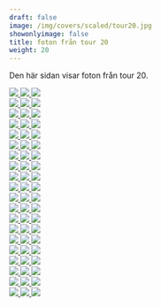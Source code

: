```yaml
---  
draft: false  
image: /img/covers/scaled/tour20.jpg  
showonlyimage: false  
title: foton från tour 20  
weight: 20  
---
```


Den här sidan visar foton från tour 20.

<div class="col-md-8"> <div class="row">  
<a href="/img/tour20/scaled/001.JPG" data-toggle="lightbox"         data-gallery="example-gallery" class="col-sm-4">
<img src="/img/tour20/thumbs/001.JPG" class="img-fluid"> </a>  
<a href="/img/tour20/scaled/002.JPG" data-toggle="lightbox"         data-gallery="example-gallery" class="col-sm-4">
<img src="/img/tour20/thumbs/002.JPG" class="img-fluid"> </a>  
<a href="/img/tour20/scaled/003.JPG" data-toggle="lightbox"         data-gallery="example-gallery" class="col-sm-4">
<img src="/img/tour20/thumbs/003.JPG" class="img-fluid"> </a> </div>
<div class="row">  
<a href="/img/tour20/scaled/004.JPG" data-toggle="lightbox"         data-gallery="example-gallery" class="col-sm-4">
<img src="/img/tour20/thumbs/004.JPG" class="img-fluid"> </a>  
<a href="/img/tour20/scaled/005.JPG" data-toggle="lightbox"         data-gallery="example-gallery" class="col-sm-4">
<img src="/img/tour20/thumbs/005.JPG" class="img-fluid"> </a>  
<a href="/img/tour20/scaled/006.JPG" data-toggle="lightbox"         data-gallery="example-gallery" class="col-sm-4">
<img src="/img/tour20/thumbs/006.JPG" class="img-fluid"> </a> </div>
<div class="row">  
<a href="/img/tour20/scaled/007.JPG" data-toggle="lightbox"         data-gallery="example-gallery" class="col-sm-4">
<img src="/img/tour20/thumbs/007.JPG" class="img-fluid"> </a>  
<a href="/img/tour20/scaled/008.JPG" data-toggle="lightbox"         data-gallery="example-gallery" class="col-sm-4">
<img src="/img/tour20/thumbs/008.JPG" class="img-fluid"> </a>  
<a href="/img/tour20/scaled/009.JPG" data-toggle="lightbox"         data-gallery="example-gallery" class="col-sm-4">
<img src="/img/tour20/thumbs/009.JPG" class="img-fluid"> </a> </div>
<div class="row">  
<a href="/img/tour20/scaled/010.JPG" data-toggle="lightbox"         data-gallery="example-gallery" class="col-sm-4">
<img src="/img/tour20/thumbs/010.JPG" class="img-fluid"> </a>  
<a href="/img/tour20/scaled/011.JPG" data-toggle="lightbox"         data-gallery="example-gallery" class="col-sm-4">
<img src="/img/tour20/thumbs/011.JPG" class="img-fluid"> </a>  
<a href="/img/tour20/scaled/012.JPG" data-toggle="lightbox"         data-gallery="example-gallery" class="col-sm-4">
<img src="/img/tour20/thumbs/012.JPG" class="img-fluid"> </a> </div>
<div class="row">  
<a href="/img/tour20/scaled/013.JPG" data-toggle="lightbox"         data-gallery="example-gallery" class="col-sm-4">
<img src="/img/tour20/thumbs/013.JPG" class="img-fluid"> </a>  
<a href="/img/tour20/scaled/014.JPG" data-toggle="lightbox"         data-gallery="example-gallery" class="col-sm-4">
<img src="/img/tour20/thumbs/014.JPG" class="img-fluid"> </a>  
<a href="/img/tour20/scaled/015.JPG" data-toggle="lightbox"         data-gallery="example-gallery" class="col-sm-4">
<img src="/img/tour20/thumbs/015.JPG" class="img-fluid"> </a> </div>
<div class="row">  
<a href="/img/tour20/scaled/016.JPG" data-toggle="lightbox"         data-gallery="example-gallery" class="col-sm-4">
<img src="/img/tour20/thumbs/016.JPG" class="img-fluid"> </a>  
<a href="/img/tour20/scaled/017.JPG" data-toggle="lightbox"         data-gallery="example-gallery" class="col-sm-4">
<img src="/img/tour20/thumbs/017.JPG" class="img-fluid"> </a>  
<a href="/img/tour20/scaled/018.JPG" data-toggle="lightbox"         data-gallery="example-gallery" class="col-sm-4">
<img src="/img/tour20/thumbs/018.JPG" class="img-fluid"> </a> </div>
<div class="row">  
<a href="/img/tour20/scaled/019.JPG" data-toggle="lightbox"         data-gallery="example-gallery" class="col-sm-4">
<img src="/img/tour20/thumbs/019.JPG" class="img-fluid"> </a>  
<a href="/img/tour20/scaled/020.JPG" data-toggle="lightbox"         data-gallery="example-gallery" class="col-sm-4">
<img src="/img/tour20/thumbs/020.JPG" class="img-fluid"> </a>  
<a href="/img/tour20/scaled/021.JPG" data-toggle="lightbox"         data-gallery="example-gallery" class="col-sm-4">
<img src="/img/tour20/thumbs/021.JPG" class="img-fluid"> </a> </div>
<div class="row">  
<a href="/img/tour20/scaled/022.JPG" data-toggle="lightbox"         data-gallery="example-gallery" class="col-sm-4">
<img src="/img/tour20/thumbs/022.JPG" class="img-fluid"> </a>  
<a href="/img/tour20/scaled/023.JPG" data-toggle="lightbox"         data-gallery="example-gallery" class="col-sm-4">
<img src="/img/tour20/thumbs/023.JPG" class="img-fluid"> </a>  
<a href="/img/tour20/scaled/024.JPG" data-toggle="lightbox"         data-gallery="example-gallery" class="col-sm-4">
<img src="/img/tour20/thumbs/024.JPG" class="img-fluid"> </a> </div>
<div class="row">  
<a href="/img/tour20/scaled/025.JPG" data-toggle="lightbox"         data-gallery="example-gallery" class="col-sm-4">
<img src="/img/tour20/thumbs/025.JPG" class="img-fluid"> </a>  
<a href="/img/tour20/scaled/026.JPG" data-toggle="lightbox"         data-gallery="example-gallery" class="col-sm-4">
<img src="/img/tour20/thumbs/026.JPG" class="img-fluid"> </a>  
<a href="/img/tour20/scaled/027.JPG" data-toggle="lightbox"         data-gallery="example-gallery" class="col-sm-4">
<img src="/img/tour20/thumbs/027.JPG" class="img-fluid"> </a> </div>
<div class="row">  
<a href="/img/tour20/scaled/028.JPG" data-toggle="lightbox"         data-gallery="example-gallery" class="col-sm-4">
<img src="/img/tour20/thumbs/028.JPG" class="img-fluid"> </a>  
<a href="/img/tour20/scaled/029.JPG" data-toggle="lightbox"         data-gallery="example-gallery" class="col-sm-4">
<img src="/img/tour20/thumbs/029.JPG" class="img-fluid"> </a>  
<a href="/img/tour20/scaled/030.JPG" data-toggle="lightbox"         data-gallery="example-gallery" class="col-sm-4">
<img src="/img/tour20/thumbs/030.JPG" class="img-fluid"> </a> </div>
<div class="row">  
<a href="/img/tour20/scaled/031.JPG" data-toggle="lightbox"         data-gallery="example-gallery" class="col-sm-4">
<img src="/img/tour20/thumbs/031.JPG" class="img-fluid"> </a>  
<a href="/img/tour20/scaled/032.JPG" data-toggle="lightbox"         data-gallery="example-gallery" class="col-sm-4">
<img src="/img/tour20/thumbs/032.JPG" class="img-fluid"> </a>  
<a href="/img/tour20/scaled/033.JPG" data-toggle="lightbox"         data-gallery="example-gallery" class="col-sm-4">
<img src="/img/tour20/thumbs/033.JPG" class="img-fluid"> </a> </div>
<div class="row">  
<a href="/img/tour20/scaled/034.JPG" data-toggle="lightbox"         data-gallery="example-gallery" class="col-sm-4">
<img src="/img/tour20/thumbs/034.JPG" class="img-fluid"> </a>  
<a href="/img/tour20/scaled/035.JPG" data-toggle="lightbox"         data-gallery="example-gallery" class="col-sm-4">
<img src="/img/tour20/thumbs/035.JPG" class="img-fluid"> </a>  
<a href="/img/tour20/scaled/036.JPG" data-toggle="lightbox"         data-gallery="example-gallery" class="col-sm-4">
<img src="/img/tour20/thumbs/036.JPG" class="img-fluid"> </a> </div>
<div class="row">  
<a href="/img/tour20/scaled/037.JPG" data-toggle="lightbox"         data-gallery="example-gallery" class="col-sm-4">
<img src="/img/tour20/thumbs/037.JPG" class="img-fluid"> </a>  
<a href="/img/tour20/scaled/038.JPG" data-toggle="lightbox"         data-gallery="example-gallery" class="col-sm-4">
<img src="/img/tour20/thumbs/038.JPG" class="img-fluid"> </a>  
<a href="/img/tour20/scaled/039.JPG" data-toggle="lightbox"         data-gallery="example-gallery" class="col-sm-4">
<img src="/img/tour20/thumbs/039.JPG" class="img-fluid"> </a> </div>
<div class="row">  
<a href="/img/tour20/scaled/040.JPG" data-toggle="lightbox"         data-gallery="example-gallery" class="col-sm-4">
<img src="/img/tour20/thumbs/040.JPG" class="img-fluid"> </a>  
<a href="/img/tour20/scaled/041.JPG" data-toggle="lightbox"         data-gallery="example-gallery" class="col-sm-4">
<img src="/img/tour20/thumbs/041.JPG" class="img-fluid"> </a>  
<a href="/img/tour20/scaled/042.JPG" data-toggle="lightbox"         data-gallery="example-gallery" class="col-sm-4">
<img src="/img/tour20/thumbs/042.JPG" class="img-fluid"> </a> </div>
<div class="row">  
<a href="/img/tour20/scaled/043.JPG" data-toggle="lightbox"         data-gallery="example-gallery" class="col-sm-4">
<img src="/img/tour20/thumbs/043.JPG" class="img-fluid"> </a>  
<a href="/img/tour20/scaled/044.JPG" data-toggle="lightbox"         data-gallery="example-gallery" class="col-sm-4">
<img src="/img/tour20/thumbs/044.JPG" class="img-fluid"> </a>  
<a href="/img/tour20/scaled/045.JPG" data-toggle="lightbox"         data-gallery="example-gallery" class="col-sm-4">
<img src="/img/tour20/thumbs/045.JPG" class="img-fluid"> </a> </div>
<div class="row">  
<a href="/img/tour20/scaled/046.JPG" data-toggle="lightbox"         data-gallery="example-gallery" class="col-sm-4">
<img src="/img/tour20/thumbs/046.JPG" class="img-fluid"> </a>  
<a href="/img/tour20/scaled/047.JPG" data-toggle="lightbox"         data-gallery="example-gallery" class="col-sm-4">
<img src="/img/tour20/thumbs/047.JPG" class="img-fluid"> </a>  
<a href="/img/tour20/scaled/048.JPG" data-toggle="lightbox"         data-gallery="example-gallery" class="col-sm-4">
<img src="/img/tour20/thumbs/048.JPG" class="img-fluid"> </a> </div>
<div class="row">  
<a href="/img/tour20/scaled/049.JPG" data-toggle="lightbox"         data-gallery="example-gallery" class="col-sm-4">
<img src="/img/tour20/thumbs/049.JPG" class="img-fluid"> </a>  
<a href="/img/tour20/scaled/050.JPG" data-toggle="lightbox"         data-gallery="example-gallery" class="col-sm-4">
<img src="/img/tour20/thumbs/050.JPG" class="img-fluid"> </a>  
<a href="/img/tour20/scaled/051.JPG" data-toggle="lightbox"         data-gallery="example-gallery" class="col-sm-4">
<img src="/img/tour20/thumbs/051.JPG" class="img-fluid"> </a> </div>
<div class="row">  
<a href="/img/tour20/scaled/052.JPG" data-toggle="lightbox"         data-gallery="example-gallery" class="col-sm-4">
<img src="/img/tour20/thumbs/052.JPG" class="img-fluid"> </a>  
<a href="/img/tour20/scaled/053.JPG" data-toggle="lightbox"         data-gallery="example-gallery" class="col-sm-4">
<img src="/img/tour20/thumbs/053.JPG" class="img-fluid"> </a>  
<a href="/img/tour20/scaled/054.JPG" data-toggle="lightbox"         data-gallery="example-gallery" class="col-sm-4">
<img src="/img/tour20/thumbs/054.JPG" class="img-fluid"> </a> </div>
<div class="row">  
<a href="/img/tour20/scaled/055.JPG" data-toggle="lightbox"         data-gallery="example-gallery" class="col-sm-4">
<img src="/img/tour20/thumbs/055.JPG" class="img-fluid"> </a>  
<a href="/img/tour20/scaled/056.JPG" data-toggle="lightbox"         data-gallery="example-gallery" class="col-sm-4">
<img src="/img/tour20/thumbs/056.JPG" class="img-fluid"> </a>  
<a href="/img/tour20/scaled/057.JPG" data-toggle="lightbox"         data-gallery="example-gallery" class="col-sm-4">
<img src="/img/tour20/thumbs/057.JPG" class="img-fluid"> </a> </div>
<div class="row">  
<a href="/img/tour20/scaled/058.JPG" data-toggle="lightbox"         data-gallery="example-gallery" class="col-sm-4">
<img src="/img/tour20/thumbs/058.JPG" class="img-fluid"> </a>  
<a href="/img/tour20/scaled/059.JPG" data-toggle="lightbox"         data-gallery="example-gallery" class="col-sm-4">
<img src="/img/tour20/thumbs/059.JPG" class="img-fluid"> </a>  
<a href="/img/tour20/scaled/060.JPG" data-toggle="lightbox"         data-gallery="example-gallery" class="col-sm-4">
<img src="/img/tour20/thumbs/060.JPG" class="img-fluid"> </a> </div>
</div>
